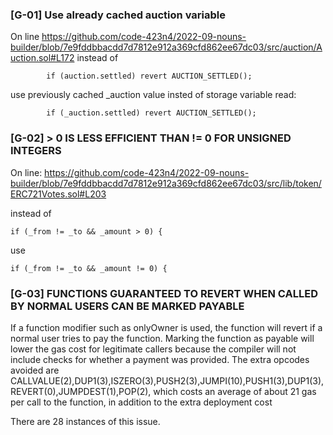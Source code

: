 
### [G-01] **Use already cached auction variable** 

On line https://github.com/code-423n4/2022-09-nouns-builder/blob/7e9fddbbacdd7d7812e912a369cfd862ee67dc03/src/auction/Auction.sol#L172 instead of

```
        if (auction.settled) revert AUCTION_SETTLED();
```

use previously cached _auction value insted of storage variable read:

```
        if (_auction.settled) revert AUCTION_SETTLED();
```
### [G-02] **> 0 IS LESS EFFICIENT THAN != 0 FOR UNSIGNED INTEGERS**

On line: 
https://github.com/code-423n4/2022-09-nouns-builder/blob/7e9fddbbacdd7d7812e912a369cfd862ee67dc03/src/lib/token/ERC721Votes.sol#L203

instead of
```
if (_from != _to && _amount > 0) {
```
use
```
if (_from != _to && _amount != 0) {
```

### [G-03] **FUNCTIONS GUARANTEED TO REVERT WHEN CALLED BY NORMAL USERS CAN BE MARKED PAYABLE**

If a function modifier such as onlyOwner is used, the function will revert if a normal user tries to pay the function. Marking the function as payable will lower the gas cost for legitimate callers because the compiler will not include checks for whether a payment was provided. The extra opcodes avoided are CALLVALUE(2),DUP1(3),ISZERO(3),PUSH2(3),JUMPI(10),PUSH1(3),DUP1(3),REVERT(0),JUMPDEST(1),POP(2), which costs an average of about 21 gas per call to the function, in addition to the extra deployment cost

There are 28 instances of this issue.
